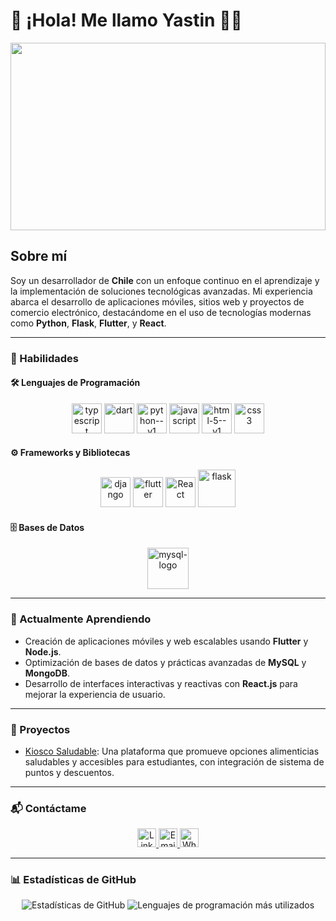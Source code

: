 # 👋 ¡Hola! Me llamo Yastin 👨‍💻

<p align="center">
  <img src="https://i.pinimg.com/originals/65/90/69/6590694d365cf69ac918b9438a4067c6.gif" width="100%" height='300vh'>
</p>

## Sobre mí
Soy un desarrollador de **Chile** con un enfoque continuo en el aprendizaje y la implementación de soluciones tecnológicas avanzadas. Mi experiencia abarca el desarrollo de aplicaciones móviles, sitios web y proyectos de comercio electrónico, destacándome en el uso de tecnologías modernas como **Python**, **Flask**, **Flutter**, y **React**.

---

### 💼 Habilidades

#### 🛠️ Lenguajes de Programación
<p align="center">
  <img width="48" height="48" src="https://img.icons8.com/color/48/typescript.png" alt="typescript"/>
  <img width="48" height="48" src="https://img.icons8.com/color/48/dart.png" alt="dart"/>
  <img width="48" height="48" src="https://img.icons8.com/color/48/python--v1.png" alt="python--v1"/> 
  <img width="48" height="48" src="https://img.icons8.com/fluency/48/javascript.png" alt="javascript"/>
  <img width="48" height="48" src="https://img.icons8.com/color/48/html-5--v1.png" alt="html-5--v1"/>
  <img width="48" height="48" src="https://img.icons8.com/color/48/css3.png" alt="css3"/> 
</p>

#### ⚙️ Frameworks y Bibliotecas
<p align="center">
  <img width="48" height="48" src="https://img.icons8.com/color/48/django.png" alt="django"/>
  <img width="48" height="48" src="https://img.icons8.com/fluency/48/flutter.png" alt="flutter"/>
  <img width="48" height="48" src="https://img.icons8.com/external-tal-revivo-color-tal-revivo/48/external-react-a-javascript-library-for-building-user-interfaces-logo-color-tal-revivo.png" alt="React"/>  
  <img width="60" height="60" src="https://img.icons8.com/ios/50/FFFFFF/flask.png" alt="flask"/>
</p>

#### 🗄️ Bases de Datos
<p align="center">
  <img width="66" height="66" src="https://img.icons8.com/color/96/mysql-logo.png" alt="mysql-logo"/>  
</p>

---

### 🌱 Actualmente Aprendiendo
- Creación de aplicaciones móviles y web escalables usando **Flutter** y **Node.js**.
- Optimización de bases de datos y prácticas avanzadas de **MySQL** y **MongoDB**.
- Desarrollo de interfaces interactivas y reactivas con **React.js** para mejorar la experiencia de usuario.

---

### 🚀 Proyectos
- [Kiosco Saludable](https://github.com/Yastin-Can/KS): Una plataforma que promueve opciones alimenticias saludables y accesibles para estudiantes, con integración de sistema de puntos y descuentos.

---

### 📬 Contáctame
<p align="center">
  <a href="https://www.linkedin.com/in/yastin-villarroel/" target="_blank">
    <img src="https://cdn-icons-png.flaticon.com/128/145/145807.png" width="30" alt="LinkedIn">
  </a>
  <a href="mailto:yastinvillarroel2005@gmail.com" target="_blank">
    <img src="https://cdn-icons-png.flaticon.com/128/732/732200.png" width="30" alt="Email">
  </a>
  <a href="https://wa.me/56922326630" target="_blank">
    <img src="https://cdn-icons-png.flaticon.com/128/15707/15707820.png" width="30" alt="WhatsApp">
  </a>
</p>

---

### 📊 Estadísticas de GitHub
<p align="center">
  <img src="https://github-readme-stats.vercel.app/api?username=Yastin-Can&show_icons=true&theme=radical" alt="Estadísticas de GitHub">
  <img src="https://github-readme-stats.vercel.app/api/top-langs/?username=Yastin-Can&layout=compact&theme=radical" alt="Lenguajes de programación más utilizados">
</p>
